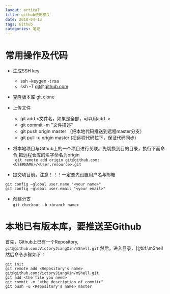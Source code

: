 ```yaml
---
layout: artical
title: github使用相关
date: 2018-04-13
tags: Github
categories: 笔记
---
```

# 常用操作及代码
* 生成SSH key 
	* ssh -keygen -t rsa
	* ssh -T git@github.com  
	
* 克隆版本库 git clone <url>  
* 上传文件  
	* git add <文件名，如果是全部，可以用add .>  
	* git commit -m "文件描述"  
	* git push origin master （把本地代码推送到远程master分支）
	* git pull -u origin master (把远程代码拉下，保证代码同步)  
	
* 将本地项目与Github上的一个项目进行关联。先切换到目的目录，执行下面命令,把远程仓库的名字命名为origin    
` git remote add origin git@github.com:<USERNAME>/<User.resource>.git`  
* 提交项目前，注意！！！一定要先设置用户名与邮箱  
```
git config —global user.name "<your name>"
git config —global user.email "<your email>"
```  
* 创建分支  
`git checkout -b <branch name>`  

# 本地已有版本库，要推送至Github
首先，Github上已有一个Repository, `git@github.com:VictoryJiangXin/mShell.git`
然后，进入目录，比如f:\mShell
然后命令步骤如下：
```
git init
git remote add <Repository's name> git@github.com:VictoryJiangXin/mShell.git
git add <the file you need>
git commit -m "<the description of commit>"
git push -u <Repository's name> master
```


